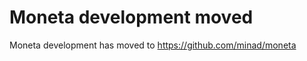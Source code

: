 Moneta development moved
========================

Moneta development has moved to https://github.com/minad/moneta
